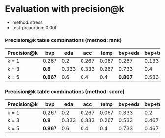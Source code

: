 # Evaluation with precision@k
* method: stress
* test-proportion: 0.001
### Precision@k table combinations (method: rank)
| Precision@k | bvp | eda | acc | temp | bvp+eda | bvp+temp | bvp+acc | eda+acc | eda+temp | acc+temp | bvp+eda+acc | bvp+eda+temp | bvp+acc+temp | eda+acc+temp | bvp+eda+acc+temp | 
|---|---|---|---|---|---|---|---|---|---|---|---|---|---|---|---|
| k = 1 | 0.267 | 0.2 | 0.267 | 0.067 | 0.267 | 0.133 | 0.267 | 0.2 | 0.133 | 0.133 | **0.333** | 0.2 | 0.2 | 0.133 | 0.2 | 
| k = 3 | **0.8** | 0.333 | 0.333 | 0.267 | 0.733 | 0.4 | 0.533 | 0.333 | 0.333 | 0.267 | 0.533 | 0.6 | 0.4 | 0.267 | 0.6 | 
| k = 5 | **0.867** | 0.6 | 0.4 | 0.4 | **0.867** | 0.533 | 0.733 | 0.467 | 0.467 | 0.333 | **0.867** | 0.8 | 0.733 | 0.467 | 0.8 | 

### Precision@k table combinations (method: score)
| Precision@k | bvp | eda | acc | temp | bvp+eda | bvp+temp | bvp+acc | eda+acc | eda+temp | acc+temp | bvp+eda+acc | bvp+eda+temp | bvp+acc+temp | eda+acc+temp | bvp+eda+acc+temp | 
|---|---|---|---|---|---|---|---|---|---|---|---|---|---|---|---|
| k = 1 | 0.267 | 0.2 | 0.267 | 0.067 | 0.333 | 0.2 | **0.4** | 0.267 | 0.133 | 0.067 | 0.267 | 0.133 | 0.133 | 0.133 | 0.133 | 
| k = 3 | **0.8** | 0.333 | 0.333 | 0.267 | 0.533 | 0.467 | 0.6 | 0.333 | 0.333 | 0.2 | 0.6 | 0.667 | 0.4 | 0.267 | 0.667 | 
| k = 5 | **0.867** | 0.6 | 0.4 | 0.4 | 0.733 | 0.467 | 0.733 | 0.467 | 0.6 | 0.4 | 0.8 | 0.667 | 0.467 | 0.467 | 0.733 | 

